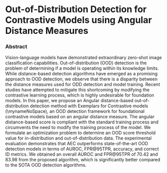# Out-of-Distribution Detection for Contrastive Models using Angular Distance Measures

### Abstract
Vision-language models have demonstrated extraordinary zero-shot image classification capabilities. Out-of-distribution (OOD) detection is the problem of determining if a model is operating within its knowledge limits. While distance-based detection algorithms have emerged as a promising approach to OOD detection, we observe that there is a disparity between the distance measures used for ODD detection and model training. Recent studies have attempted to mitigate this shortcoming by modifying the contrastive learning process, which is highly undesirable for foundation models. In this paper, we propose an Angular distance-based out-of-distribution detection method with Exemplars for Contrastive models (\mynameNoSpace), an OOD detection framework for foundational contrastive models based on an angular distance measure. The angular distance-based score is compliant with the standard training process and circumvents the need to modify the training process of the model. We formulate an optimization problem to determine an OOD score threshold value for in-distribution and out-of-distribution data. The experimental evaluation demonstrates that AEC outperforms state-of-the-art OOD detection models in terms of AUROC,  FPR@95TPR, accuracy, and correct ID metrics. We obtained an overall AUROC and FPR@95TPR of 70.42 and 83.98 from the proposed algorithm, which is significantly better compared to the SOTA OOD detection algorithms. 
